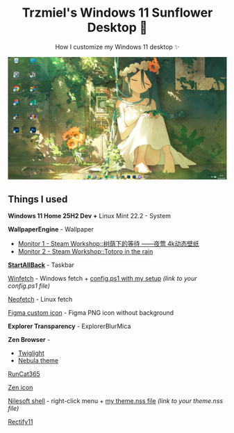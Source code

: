 <p align="center">
    <h1 align="center">Trzmiel's Windows 11 Sunflower Desktop 🌻</h2>
</p>

<p align="center">How I customize my Windows 11 desktop ✨</p>

![](https://github.com/TRZMlEL/Windows-11-Sunflower/blob/main/desktop.png)

## **Things I used**

**Windows 11 Home 25H2 Dev +** Linux Mint 22.2 - System

**WallpaperEngine** - Wallpaper

- [Monitor 1 - Steam Workshop::树荫下的等待  ——夜莺 4k动态壁纸](https://steamcommunity.com/sharedfiles/filedetails/?id=3152238819)  
- [Monitor 2 - Steam Workshop::Totoro in the rain](https://steamcommunity.com/sharedfiles/filedetails/?id=893965725)

[**StartAllBack**](https://www.startallback.com/) - Taskbar

[Winfetch](https://github.com/lptstr/winfetch) - Windows fetch + [config.ps1 with my setup](#) *(link to your config.ps1 file)*

[Neofetch](https://github.com/dylanaraps/neofetch) - Linux fetch

[Figma custom icon](https://commons.wikimedia.org/wiki/File:Figma-logo.svg) - Figma PNG icon without background

**Explorer Transparency** - ExplorerBlurMica

**Zen Browser** -  
- [Twiglight](https://zen-browser.app/download/?twilight)  
- [Nebula theme](https://github.com/JustAdumbPrsn/Zen-Nebula)

[RunCat365](https://github.com/Kyome22/RunCat365)

[Zen icon](https://www.reddit.com/r/zen_browser/comments/1krnw15/zen_browser_new_holographic_icon/)

[Nilesoft shell](https://nilesoft.org/) - right-click menu + [my theme.nss file](#) *(link to your theme.nss file)*

[Rectify11](https://www.rectify11.net/home)
